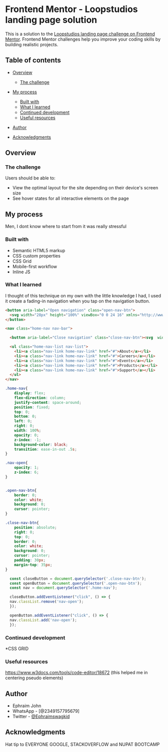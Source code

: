 # Frontend Mentor - Loopstudios landing page solution

This is a solution to the [Loopstudios landing page challenge on Frontend Mentor](https://www.frontendmentor.io/challenges/loopstudios-landing-page-N88J5Onjw). Frontend Mentor challenges help you improve your coding skills by building realistic projects. 

## Table of contents

- [Overview](#overview)
  - [The challenge](#the-challenge)

- [My process](#my-process)
  - [Built with](#built-with)
  - [What I learned](#what-i-learned)
  - [Continued development](#continued-development)
  - [Useful resources](#useful-resources)
- [Author](#author)
- [Acknowledgments](#acknowledgments)



## Overview

### The challenge

Users should be able to:

- View the optimal layout for the site depending on their device's screen size
- See hover states for all interactive elements on the page



## My process
Men, I dont know where to start from it was really stressful

### Built with

- Semantic HTML5 markup
- CSS custom properties
- CSS Grid
- Mobile-first workflow
- Inline JS


### What I learned

I thought of this technique on my own with the little knowledge I had, I used it create a fading-in navigation when you tap on the navigation button.

```html
<button aria-label="Open navigation" class="open-nav-btn">
  <svg width="28px" height="100%" viewBox="0 0 24 16" xmlns="http://www.w3.org/2000/svg"><g fill="currentColor" fill-rule="evenodd"><path d="M0 0h24v2H0zM0 7h24v2H0zM0 14h24v2H0z"/></g></svg>
</button>

<nav class="home-nav nav-bar">

  <button aria-label="Close navigation" class="close-nav-btn"><svg  width="28px" height="100%"  viewBox="0 0 24 24" xmlns="http://www.w3.org/2000/svg"><path d="M17.778.808l1.414 1.414L11.414 10l7.778 7.778-1.414 1.414L10 11.414l-7.778 7.778-1.414-1.414L8.586 10 .808 2.222 2.222.808 10 8.586 17.778.808z" fill="currentColor" fill-rule="evenodd"/></svg></button>

  <ul class="home-nav-list nav-list">
    <li><a class="nav-link home-nav-link" href="#">About</a></li>
    <li><a class="nav-link home-nav-link" href="#">Careers</a></li>
    <li><a class="nav-link home-nav-link" href="#">Events</a></li>
    <li><a class="nav-link home-nav-link" href="#">Products</a></li>
    <li><a class="nav-link home-nav-link" href="#">Support</a></li>
  </ul>
</nav>

```
```css
.home-nav{
    display: flex;
    flex-direction: column;
    justify-content: space-around;
    position: fixed;
    top: 0;
    bottom: 0;
    left: 0;
    right: 0;
    width: 100%;
    opacity: 0;
    z-index: -1;
    background-color: black;
    transition: ease-in-out .5s;
}

.nav-open{
    opacity: 1;
    z-index: 6;
}


.open-nav-btn{
    border: 0;
    color: white;
    background: 0;
    cursor: pointer;
}

.close-nav-btn{
    position: absolute;
    right: 0;
    top: 0;
    border: 0;
    color: white;
    background: 0;
    cursor: pointer;
    padding: 30px;
    margin-top: 35px;
}

```
```js
  const closeButton = document.querySelector('.close-nav-btn');
  const openButton = document.querySelector('.open-nav-btn');
  const nav = document.querySelector('.home-nav');

  closeButton.addEventListener("click", () => {
  nav.classList.remove('nav-open');
  }); 

  openButton.addEventListener("click", () => {
  nav.classList.add('nav-open');
  }); 

```



### Continued development

*CSS GRID

### Useful resources

https://www.w3docs.com/tools/code-editor/18672
(this helped me in centering pseudo elements)


## Author
- Ephraim John
- WhatsApp - [@2349157795679]
- Twitter - [@Ephraimswagkid](https://www.twitter.com/Ephraimswagkid)


## Acknowledgments

Hat tip to EVERYONE GOOGLE, STACKOVERFLOW and NUPAT BOOTCAMP

